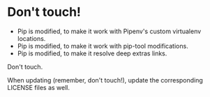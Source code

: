 # Don't touch!

- Pip is modified, to make it work with Pipenv's custom virtualenv locations.
- Pip is modified, to make it work with pip-tool modifications.
- Pip is modified, to make it resolve deep extras links.

Don't touch.

When updating (remember, don't touch!), update the corresponding LICENSE files as well.
